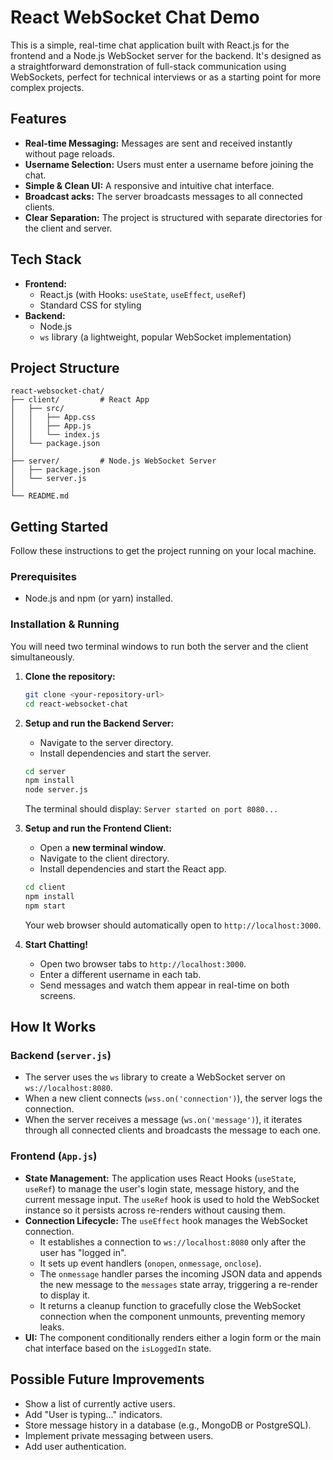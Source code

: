 # React WebSocket Chat Demo

This is a simple, real-time chat application built with React.js for the frontend and a Node.js WebSocket server for the backend. It's designed as a straightforward demonstration of full-stack communication using WebSockets, perfect for technical interviews or as a starting point for more complex projects.

## Features
- **Real-time Messaging:** Messages are sent and received instantly without page reloads.
- **Username Selection:** Users must enter a username before joining the chat.
- **Simple & Clean UI:** A responsive and intuitive chat interface.
- **Broadcast acks:** The server broadcasts messages to all connected clients.
- **Clear Separation:** The project is structured with separate directories for the client and server.

## Tech Stack
- **Frontend:**
  - React.js (with Hooks: `useState`, `useEffect`, `useRef`)
  - Standard CSS for styling
- **Backend:**
  - Node.js
  - `ws` library (a lightweight, popular WebSocket implementation)

## Project Structure
```
react-websocket-chat/
├── client/         # React App
│   ├── src/
│   │   ├── App.css
│   │   ├── App.js
│   │   └── index.js
│   └── package.json
│
├── server/         # Node.js WebSocket Server
│   ├── package.json
│   └── server.js
│
└── README.md
```

## Getting Started

Follow these instructions to get the project running on your local machine.

### Prerequisites
- Node.js and npm (or yarn) installed.

### Installation & Running

You will need two terminal windows to run both the server and the client simultaneously.

1. **Clone the repository:**
   ```sh
   git clone <your-repository-url>
   cd react-websocket-chat
   ```

2. **Setup and run the Backend Server:**
   - Navigate to the server directory.
   - Install dependencies and start the server.
   ```sh
   cd server
   npm install
   node server.js
   ```
   The terminal should display: `Server started on port 8080...`

3. **Setup and run the Frontend Client:**
   - Open a **new terminal window**.
   - Navigate to the client directory.
   - Install dependencies and start the React app.
   ```sh
   cd client
   npm install
   npm start
   ```
   Your web browser should automatically open to `http://localhost:3000`.

4. **Start Chatting!**
   - Open two browser tabs to `http://localhost:3000`.
   - Enter a different username in each tab.
   - Send messages and watch them appear in real-time on both screens.

## How It Works

### Backend (`server.js`)
- The server uses the `ws` library to create a WebSocket server on `ws://localhost:8080`.
- When a new client connects (`wss.on('connection')`), the server logs the connection.
- When the server receives a message (`ws.on('message')`), it iterates through all connected clients and broadcasts the message to each one.

### Frontend (`App.js`)
- **State Management:** The application uses React Hooks (`useState`, `useRef`) to manage the user's login state, message history, and the current message input. The `useRef` hook is used to hold the WebSocket instance so it persists across re-renders without causing them.
- **Connection Lifecycle:** The `useEffect` hook manages the WebSocket connection.
  - It establishes a connection to `ws://localhost:8080` only after the user has "logged in".
  - It sets up event handlers (`onopen`, `onmessage`, `onclose`).
  - The `onmessage` handler parses the incoming JSON data and appends the new message to the `messages` state array, triggering a re-render to display it.
  - It returns a cleanup function to gracefully close the WebSocket connection when the component unmounts, preventing memory leaks.
- **UI:** The component conditionally renders either a login form or the main chat interface based on the `isLoggedIn` state.

## Possible Future Improvements
- Show a list of currently active users.
- Add "User is typing..." indicators.
- Store message history in a database (e.g., MongoDB or PostgreSQL).
- Implement private messaging between users.
- Add user authentication.
